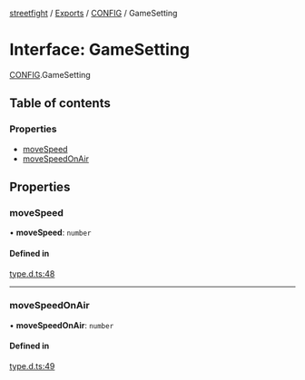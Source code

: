 [streetfight](../README.md) / [Exports](../modules.md) / [CONFIG](../modules/CONFIG.md) / GameSetting

# Interface: GameSetting

[CONFIG](../modules/CONFIG.md).GameSetting

## Table of contents

### Properties

- [moveSpeed](CONFIG.GameSetting.md#movespeed)
- [moveSpeedOnAir](CONFIG.GameSetting.md#movespeedonair)

## Properties

### moveSpeed

• **moveSpeed**: `number`

#### Defined in

[type.d.ts:48](https://github.com/yan-930521/yan-930521.github.io/blob/b69c0fa/src/type.d.ts#L48)

___

### moveSpeedOnAir

• **moveSpeedOnAir**: `number`

#### Defined in

[type.d.ts:49](https://github.com/yan-930521/yan-930521.github.io/blob/b69c0fa/src/type.d.ts#L49)
